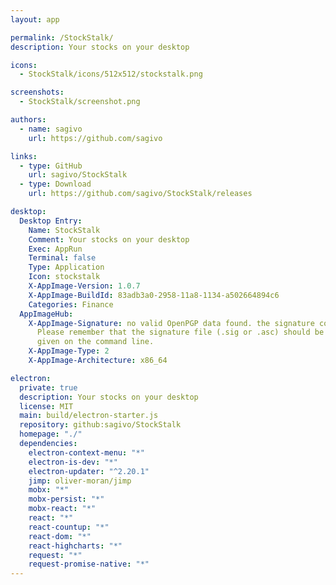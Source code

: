 ```yaml
---
layout: app

permalink: /StockStalk/
description: Your stocks on your desktop

icons:
  - StockStalk/icons/512x512/stockstalk.png

screenshots:
  - StockStalk/screenshot.png

authors:
  - name: sagivo
    url: https://github.com/sagivo

links:
  - type: GitHub
    url: sagivo/StockStalk
  - type: Download
    url: https://github.com/sagivo/StockStalk/releases

desktop:
  Desktop Entry:
    Name: StockStalk
    Comment: Your stocks on your desktop
    Exec: AppRun
    Terminal: false
    Type: Application
    Icon: stockstalk
    X-AppImage-Version: 1.0.7
    X-AppImage-BuildId: 83adb3a0-2958-11a8-1134-a502664894c6
    Categories: Finance
  AppImageHub:
    X-AppImage-Signature: no valid OpenPGP data found. the signature could not be verified.
      Please remember that the signature file (.sig or .asc) should be the first file
      given on the command line.
    X-AppImage-Type: 2
    X-AppImage-Architecture: x86_64

electron:
  private: true
  description: Your stocks on your desktop
  license: MIT
  main: build/electron-starter.js
  repository: github:sagivo/StockStalk
  homepage: "./"
  dependencies:
    electron-context-menu: "*"
    electron-is-dev: "*"
    electron-updater: "^2.20.1"
    jimp: oliver-moran/jimp
    mobx: "*"
    mobx-persist: "*"
    mobx-react: "*"
    react: "*"
    react-countup: "*"
    react-dom: "*"
    react-highcharts: "*"
    request: "*"
    request-promise-native: "*"
---
```

